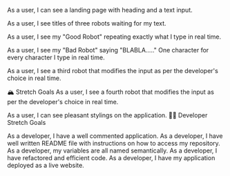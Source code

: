 As a user, I can see a landing page with heading and a text input.

As a user, I see titles of three robots waiting for my text.

As a user, I see my "Good Robot" repeating exactly what I type in real time.

As a user, I see my "Bad Robot" saying "BLABLA....." One character for every character I type in real time.

As a user, I see a third robot that modifies the input as per the developer's choice in real time.

🏔 Stretch Goals
As a user, I see a fourth robot that modifies the input as per the developer's choice in real time.

As a user, I can see pleasant stylings on the application.
👩‍💻 Developer Stretch Goals

As a developer, I have a well commented application.
As a developer, I have well written README file with instructions on how to access my repository.
As a developer, my variables are all named semantically.
As a developer, I have refactored and efficient code.
As a developer, I have my application deployed as a live website. 
